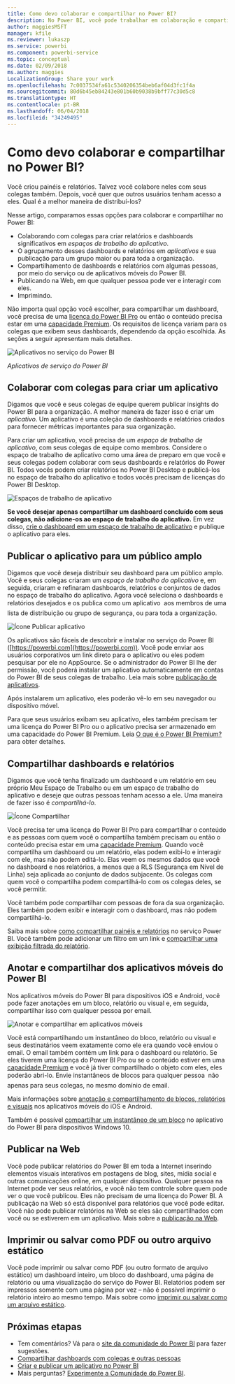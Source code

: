 ```yaml
---
title: Como devo colaborar e compartilhar no Power BI?
description: No Power BI, você pode trabalhar em colaboração e compartilhar painéis, relatórios, blocos e aplicativos de diferentes maneiras. Cada uma tem suas vantagens.
author: maggiesMSFT
manager: kfile
ms.reviewer: lukaszp
ms.service: powerbi
ms.component: powerbi-service
ms.topic: conceptual
ms.date: 02/09/2018
ms.author: maggies
LocalizationGroup: Share your work
ms.openlocfilehash: 7c0037534fa61c5340206354beb6af04d3fc1f4a
ms.sourcegitcommit: 80d6b45eb84243e801b60b9038b9bff77c30d5c8
ms.translationtype: HT
ms.contentlocale: pt-BR
ms.lasthandoff: 06/04/2018
ms.locfileid: "34249495"
---
```

# <a name="how-should-i-collaborate-and-share-in-power-bi"></a>Como devo colaborar e compartilhar no Power BI?

Você criou painéis e relatórios. Talvez você colabore neles com seus colegas também. Depois, você quer que outros usuários tenham acesso a eles. Qual é a melhor maneira de distribuí-los?

Nesse artigo, comparamos essas opções para colaborar e compartilhar no Power BI: 

* Colaborando com colegas para criar relatórios e dashboards significativos em *espaços de trabalho do aplicativo*.
* O agrupamento desses dashboards e relatórios em *aplicativos* e sua publicação para um grupo maior ou para toda a organização.
* Compartilhamento de dashboards e relatórios com algumas pessoas, por meio do serviço ou de aplicativos móveis do Power BI.
* Publicando na Web, em que qualquer pessoa pode ver e interagir com eles.
* Imprimindo. 

Não importa qual opção você escolher, para compartilhar um dashboard, você precisa de uma [licença do Power BI Pro](service-free-vs-pro.md) ou então o conteúdo precisa estar em uma [capacidade Premium](service-premium.md). Os requisitos de licença variam para os colegas que exibem seus dashboards, dependendo da opção escolhida. As seções a seguir apresentam mais detalhes. 

![Aplicativos no serviço do Power BI](media/service-how-to-collaborate-distribute-dashboards-reports/power-bi-apps-home-blog.png)

*Aplicativos de serviço do Power BI*

## <a name="collaborate-with-coworkers-to-create-an-app"></a>Colaborar com colegas para criar um aplicativo
Digamos que você e seus colegas de equipe querem publicar insights do Power BI para a organização. A melhor maneira de fazer isso é criar um *aplicativo*. Um aplicativo é uma coleção de dashboards e relatórios criados para fornecer métricas importantes para sua organização. 

Para criar um aplicativo, você precisa de um *espaço de trabalho de aplicativo*, com seus colegas de equipe como membros. Considere o espaço de trabalho de aplicativo como uma área de preparo em que você e seus colegas podem colaborar com seus dashboards e relatórios do Power BI. Todos vocês podem criar relatórios no Power BI Desktop e publicá-los no espaço de trabalho do aplicativo e todos vocês precisam de licenças do Power BI Desktop.

![Espaços de trabalho de aplicativo](media/service-how-to-collaborate-distribute-dashboards-reports/power-bi-apps-workspaces.png)

**Se você desejar apenas compartilhar um dashboard concluído com seus colegas, não adicione-os ao espaço de trabalho do aplicativo.** Em vez disso, [crie o dashboard em um espaço de trabalho de aplicativo](service-create-distribute-apps.md) e publique o aplicativo para eles. 

## <a name="publish-your-app-to-a-broad-audience"></a>Publicar o aplicativo para um público amplo
Digamos que você deseja distribuir seu dashboard para um público amplo. Você e seus colegas criaram um *espaço de trabalho do aplicativo* e, em seguida, criaram e refinaram dashboards, relatórios e conjuntos de dados no espaço de trabalho do aplicativo. Agora você seleciona o dashboards e relatórios desejados e os publica como um aplicativo &#151; aos membros de uma lista de distribuição ou grupo de segurança, ou para toda a organização. 

![Ícone Publicar aplicativo](media/service-how-to-collaborate-distribute-dashboards-reports/power-bi-app-publish-600.png)

Os aplicativos são fáceis de descobrir e instalar no serviço do Power BI ([https://powerbi.com](https://powerbi.com)). Você pode enviar aos usuários corporativos um link direto para o aplicativo ou eles podem pesquisar por ele no AppSource. Se o administrador do Power BI lhe der permissão, você poderá instalar um aplicativo automaticamente em contas do Power BI de seus colegas de trabalho. Leia mais sobre [publicação de aplicativos](service-create-distribute-apps.md#publish-your-app). 

Após instalarem um aplicativo, eles poderão vê-lo em seu navegador ou dispositivo móvel.

Para que seus usuários exibam seu aplicativo, eles também precisam ter uma licença do Power BI Pro ou o aplicativo precisa ser armazenado em uma capacidade do Power BI Premium. Leia [O que é o Power BI Premium?](service-premium.md) para obter detalhes.

## <a name="share-dashboards-and-reports"></a>Compartilhar dashboards e relatórios
Digamos que você tenha finalizado um dashboard e um relatório em seu próprio Meu Espaço de Trabalho ou em um espaço de trabalho do aplicativo e deseje que outras pessoas tenham acesso a ele. Uma maneira de fazer isso é *compartilhá-lo*. 

![Ícone Compartilhar](media/service-how-to-collaborate-distribute-dashboards-reports/power-bi-share-in-situ.png)

Você precisa ter uma licença do Power BI Pro para compartilhar o conteúdo e as pessoas com quem você o compartilha também precisam ou então o conteúdo precisa estar em uma [capacidade Premium](service-premium.md). Quando você compartilha um dashboard ou um relatório, elas podem exibi-lo e interagir com ele, mas não podem editá-lo. Elas veem os mesmos dados que você no dashboard e nos relatórios, a menos que a RLS (Segurança em Nível de Linha) seja aplicada ao conjunto de dados subjacente. Os colegas com quem você o compartilha podem compartilhá-lo com os colegas deles, se você permitir. 

Você também pode compartilhar com pessoas de fora da sua organização. Eles também podem exibir e interagir com o dashboard, mas não podem compartilhá-lo. 

Saiba mais sobre [como compartilhar painéis e relatórios](service-share-dashboards.md) no serviço Power BI. Você também pode adicionar um filtro em um link e [compartilhar uma exibição filtrada do relatório](service-share-reports.md).

## <a name="annotate-and-share-from-the-power-bi-mobile-apps"></a>Anotar e compartilhar dos aplicativos móveis do Power BI
Nos aplicativos móveis do Power BI para dispositivos iOS e Android, você pode fazer anotações em um bloco, relatório ou visual e, em seguida, compartilhar isso com qualquer pessoa por email. 

![Anotar e compartilhar em aplicativos móveis](media/service-how-to-collaborate-distribute-dashboards-reports/power-bi-iphone-annotate.png)

Você está compartilhando um instantâneo do bloco, relatório ou visual e seus destinatários veem exatamente como ele era quando você enviou o email. O email também contém um link para o dashboard ou relatório. Se eles tiverem uma licença do Power BI Pro ou se o conteúdo estiver em uma [capacidade Premium](service-premium.md) e você já tiver compartilhado o objeto com eles, eles poderão abri-lo. Envie instantâneos de blocos para qualquer pessoa &#151; não apenas para seus colegas, no mesmo domínio de email.

Mais informações sobre [anotação e compartilhamento de blocos, relatórios e visuais](mobile-annotate-and-share-a-tile-from-the-mobile-apps.md) nos aplicativos móveis do iOS e Android.

Também é possível [compartilhar um instantâneo de um bloco](mobile-share-tile-windows-10-phone-app.md) no aplicativo do Power BI para dispositivos Windows 10.

## <a name="publish-to-the-web"></a>Publicar na Web
Você pode publicar relatórios do Power BI em toda a Internet inserindo elementos visuais interativos em postagens de blog, sites, mídia social e outras comunicações online, em qualquer dispositivo. Qualquer pessoa na Internet pode ver seus relatórios, e você não tem controle sobre quem pode ver o que você publicou. Eles não precisam de uma licença do Power BI. A publicação na Web só está disponível para relatórios que você pode editar. Você não pode publicar relatórios na Web se eles são compartilhados com você ou se estiverem em um aplicativo. Mais sobre a [publicação na Web](service-publish-to-web.md).

## <a name="print-or-save-as-pdf-or-other-static-file"></a>Imprimir ou salvar como PDF ou outro arquivo estático
Você pode imprimir ou salvar como PDF (ou outro formato de arquivo estático) um dashboard inteiro, um bloco do dashboard, uma página de relatório ou uma visualização do serviço do Power BI. Relatórios podem ser impressos somente com uma página por vez – não é possível imprimir o relatório inteiro ao mesmo tempo. Mais sobre como [imprimir ou salvar como um arquivo estático](service-print.md).

## <a name="next-steps"></a>Próximas etapas
* Tem comentários? Vá para o [site da comunidade do Power BI](https://community.powerbi.com/) para fazer sugestões.
* [Compartilhar dashboards com colegas e outras pessoas](service-share-dashboards.md)
* [Criar e publicar um aplicativo no Power BI](service-create-distribute-apps.md)
* Mais perguntas? [Experimente a Comunidade do Power BI](http://community.powerbi.com/).

